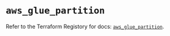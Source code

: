 # `aws_glue_partition`

Refer to the Terraform Registory for docs: [`aws_glue_partition`](https://registry.terraform.io/providers/hashicorp/aws/5.10.0/docs/resources/glue_partition).
